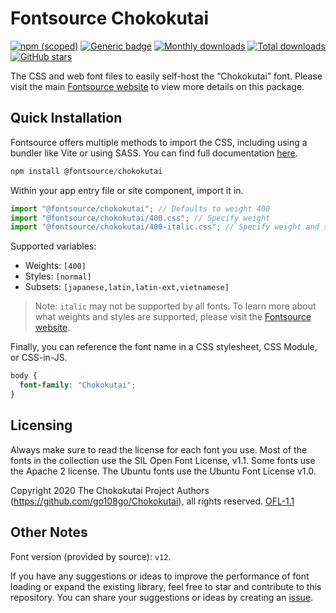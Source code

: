 # Fontsource Chokokutai

[![npm (scoped)](https://img.shields.io/npm/v/@fontsource/chokokutai?color=brightgreen)](https://www.npmjs.com/package/@fontsource/chokokutai) [![Generic badge](https://img.shields.io/badge/fontsource-passing-brightgreen)](https://github.com/fontsource/fontsource) [![Monthly downloads](https://badgen.net/npm/dm/@fontsource/chokokutai)](https://github.com/fontsource/fontsource) [![Total downloads](https://badgen.net/npm/dt/@fontsource/chokokutai)](https://github.com/fontsource/fontsource) [![GitHub stars](https://img.shields.io/github/stars/fontsource/fontsource.svg?style=social&label=Star)](https://github.com/fontsource/fontsource/stargazers)

The CSS and web font files to easily self-host the “Chokokutai” font. Please visit the main [Fontsource website](https://fontsource.org/fonts/chokokutai) to view more details on this package.

## Quick Installation

Fontsource offers multiple methods to import the CSS, including using a bundler like Vite or using SASS. You can find full documentation [here](https://fontsource.org/docs/getting-started/introduction).

```javascript
npm install @fontsource/chokokutai
```

Within your app entry file or site component, import it in.

```javascript
import "@fontsource/chokokutai"; // Defaults to weight 400
import "@fontsource/chokokutai/400.css"; // Specify weight
import "@fontsource/chokokutai/400-italic.css"; // Specify weight and style
```

Supported variables:
- Weights: `[400]`
- Styles: `[normal]`
- Subsets: `[japanese,latin,latin-ext,vietnamese]`

> Note: `italic` may not be supported by all fonts. To learn more about what weights and styles are supported, please visit the [Fontsource website](https://fontsource.org/fonts/chokokutai).

Finally, you can reference the font name in a CSS stylesheet, CSS Module, or CSS-in-JS.

```css
body {
  font-family: "Chokokutai";
}
```

## Licensing
Always make sure to read the license for each font you use. Most of the fonts in the collection use the SIL Open Font License, v1.1. Some fonts use the Apache 2 license. The Ubuntu fonts use the Ubuntu Font License v1.0.

Copyright 2020 The Chokokutai Project Authors (https://github.com/go108go/Chokokutai), all rights reserved.
[OFL-1.1](https://openfontlicense.org)

## Other Notes
Font version (provided by source): `v12`.

If you have any suggestions or ideas to improve the performance of font loading or expand the existing library, feel free to star and contribute to this repository. You can share your suggestions or ideas by creating an [issue](https://github.com/fontsource/fontsource/issues).